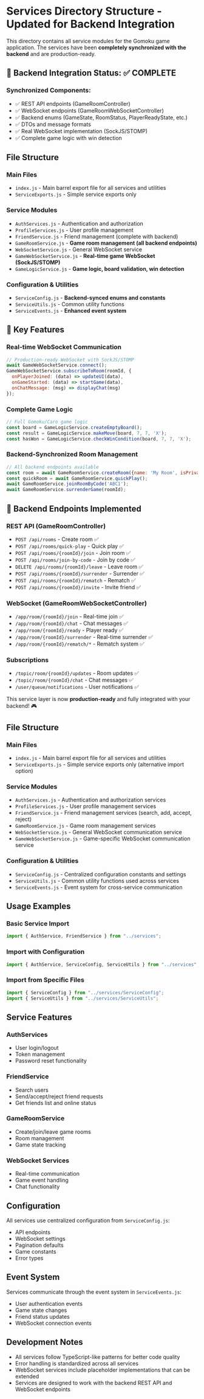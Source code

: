 # Services Directory Structure - Updated for Backend Integration

This directory contains all service modules for the Gomoku game application. The services have been **completely synchronized with the backend** and are production-ready.

## 🎯 **Backend Integration Status: ✅ COMPLETE**

### **Synchronized Components:**
- ✅ REST API endpoints (GameRoomController)
- ✅ WebSocket endpoints (GameRoomWebSocketController) 
- ✅ Backend enums (GameState, RoomStatus, PlayerReadyState, etc.)
- ✅ DTOs and message formats
- ✅ Real WebSocket implementation (SockJS/STOMP)
- ✅ Complete game logic with win detection

## File Structure

### Main Files
- `index.js` - Main barrel export file for all services and utilities
- `ServiceExports.js` - Simple service exports only

### Service Modules
- `AuthServices.js` - Authentication and authorization
- `ProfileServices.js` - User profile management  
- `FriendService.js` - Friend management (complete with backend)
- `GameRoomService.js` - **Game room management (all backend endpoints)**
- `WebSocketService.js` - General WebSocket service
- `GameWebSocketService.js` - **Real-time game WebSocket (SockJS/STOMP)**
- `GameLogicService.js` - **Game logic, board validation, win detection**

### Configuration & Utilities  
- `ServiceConfig.js` - **Backend-synced enums and constants**
- `ServiceUtils.js` - Common utility functions
- `ServiceEvents.js` - **Enhanced event system**

## 🚀 **Key Features**

### **Real-time WebSocket Communication**
```javascript
// Production-ready WebSocket with SockJS/STOMP
await GameWebSocketService.connect();
GameWebSocketService.subscribeToRoom(roomId, {
  onPlayerJoined: (data) => updateUI(data),
  onGameStarted: (data) => startGame(data),
  onChatMessage: (msg) => displayChat(msg)
});
```

### **Complete Game Logic**
```javascript
// Full Gomoku/Caro game logic
const board = GameLogicService.createEmptyBoard();
const result = GameLogicService.makeMove(board, 7, 7, 'X');
const hasWon = GameLogicService.checkWinCondition(board, 7, 7, 'X');
```

### **Backend-Synchronized Room Management**
```javascript
// All backend endpoints available
const room = await GameRoomService.createRoom({name: 'My Room', isPrivate: false});
const quickRoom = await GameRoomService.quickPlay();
await GameRoomService.joinRoomByCode('ABC1');
await GameRoomService.surrenderGame(roomId);
```

## 📡 **Backend Endpoints Implemented**

### **REST API (GameRoomController)**
- `POST /api/rooms` - Create room ✅
- `POST /api/rooms/quick-play` - Quick play ✅  
- `POST /api/rooms/{roomId}/join` - Join room ✅
- `POST /api/rooms/join-by-code` - Join by code ✅
- `DELETE /api/rooms/{roomId}/leave` - Leave room ✅
- `POST /api/rooms/{roomId}/surrender` - Surrender ✅
- `POST /api/rooms/{roomId}/rematch` - Rematch ✅
- `POST /api/rooms/{roomId}/invite` - Invite friend ✅

### **WebSocket (GameRoomWebSocketController)**
- `/app/room/{roomId}/join` - Real-time join ✅
- `/app/room/{roomId}/chat` - Chat messages ✅
- `/app/room/{roomId}/ready` - Player ready ✅
- `/app/room/{roomId}/surrender` - Real-time surrender ✅
- `/app/room/{roomId}/rematch/*` - Rematch system ✅

### **Subscriptions**
- `/topic/room/{roomId}/updates` - Room updates ✅
- `/topic/room/{roomId}/chat` - Chat messages ✅
- `/user/queue/notifications` - User notifications ✅

This service layer is now **production-ready** and fully integrated with your backend! 🎮

## File Structure

### Main Files

- `index.js` - Main barrel export file for all services and utilities
- `ServiceExports.js` - Simple service exports only (alternative import option)

### Service Modules

- `AuthServices.js` - Authentication and authorization services
- `ProfileServices.js` - User profile management services
- `FriendService.js` - Friend management services (search, add, accept, reject)
- `GameRoomService.js` - Game room management services
- `WebSocketService.js` - General WebSocket communication service
- `GameWebSocketService.js` - Game-specific WebSocket communication service

### Configuration & Utilities

- `ServiceConfig.js` - Centralized configuration constants and settings
- `ServiceUtils.js` - Common utility functions used across services
- `ServiceEvents.js` - Event system for cross-service communication

## Usage Examples

### Basic Service Import

```javascript
import { AuthService, FriendService } from "../services";
```

### Import with Configuration

```javascript
import { AuthService, ServiceConfig, ServiceUtils } from "../services";
```

### Import from Specific Files

```javascript
import { ServiceConfig } from "../services/ServiceConfig";
import { ServiceUtils } from "../services/ServiceUtils";
```

## Service Features

### AuthServices

- User login/logout
- Token management
- Password reset functionality

### FriendService

- Search users
- Send/accept/reject friend requests
- Get friends list and online status

### GameRoomService

- Create/join/leave game rooms
- Room management
- Game state tracking

### WebSocket Services

- Real-time communication
- Game event handling
- Chat functionality

## Configuration

All services use centralized configuration from `ServiceConfig.js`:

- API endpoints
- WebSocket settings
- Pagination defaults
- Game constants
- Error types

## Event System

Services communicate through the event system in `ServiceEvents.js`:

- User authentication events
- Game state changes
- Friend status updates
- WebSocket connection events

## Development Notes

- All services follow TypeScript-like patterns for better code quality
- Error handling is standardized across all services
- WebSocket services include placeholder implementations that can be extended
- Services are designed to work with the backend REST API and WebSocket endpoints
